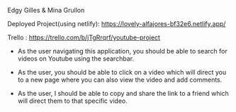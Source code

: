 Edgy Gilles & Mina Grullon

Deployed Project(using netlify): https://lovely-alfajores-bf32e6.netlify.app/

Trello : https://trello.com/b/jTgRrqrf/youtube-project

- As the user navigating this application, you should be able to search for videos on Youtube using the searchbar.

- As the user, you should be able to click on a video which will direct you to a new page where you can also view the video and add comments.

- As the user, I should be able to copy and share the link to a friend which will direct them to that specific video.
